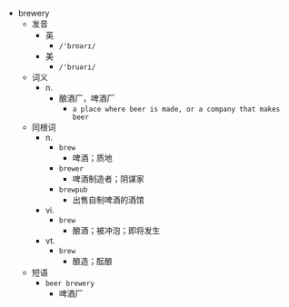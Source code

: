 - brewery
  - 发音
    - 英
      - `/'brʊərɪ/`
    - 美
      - `/'bruəri/`
  - 词义
    - n.
      - 酿酒厂，啤酒厂
        - `a place where beer is made, or a company that makes beer`
  - 同根词
    - n.
      - `brew`
        - 啤酒；质地
      - `brewer`
        - 啤酒制造者；阴谋家
      - `brewpub`
        - 出售自制啤酒的酒馆
    - vi.
      - `brew`
        - 酿酒；被冲泡；即将发生
    - vt.
      - `brew`
        - 酿造；酝酿
  - 短语
    - `beer brewery`
      - 啤酒厂 
